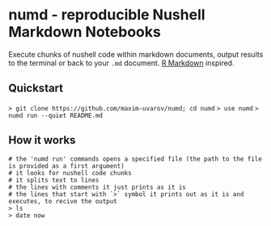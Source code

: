 # numd - reproducible Nushell Markdown Notebooks

Execute chunks of nushell code within markdown documents, output results to the terminal or back to your `.md` document.
[R Markdown](https://bookdown.org/yihui/rmarkdown/basics.html#basics) inspired.

## Quickstart


`> git clone https://github.com/maxim-uvarov/numd; cd numd`
`> use numd`
`> numd run --quiet README.md`

## How it works

```nushell
# the 'numd run' commands opens a specified file (the path to the file is provided as a first argument)
# it looks for nushell code chunks
# it splits text to lines
# the lines with comments it just prints as it is
# the lines that start with `>` symbol it prints out as it is and executes, to recive the output
> ls
> date now
```
